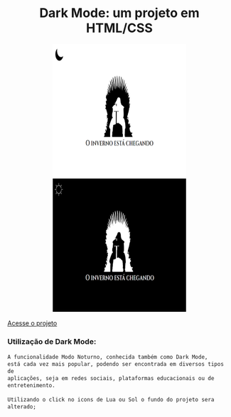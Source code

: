 <div align="center">
  <h1>
    Dark Mode: um projeto em HTML/CSS
  </h1>

  <img src="./img/white.svg" align="column" width="300" height="300">
  <img src="./img/dark-mode.svg" align="column" width="300" height="300">

</div>

[Acesse o projeto]()

### Utilização de Dark Mode:

    A funcionalidade Modo Noturno, conhecida também como Dark Mode, 
    está cada vez mais popular, podendo ser encontrada em diversos tipos de 
    aplicações, seja em redes sociais, plataformas educacionais ou de 
    entretenimento.

    Utilizando o click no icons de Lua ou Sol o fundo do projeto sera alterado;
    

